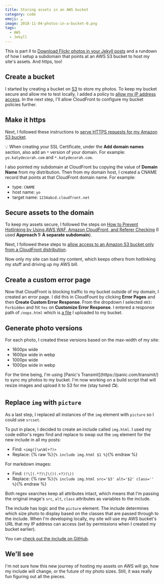 ```yaml
---
title: Storing assets in an AWS bucket
category: code
emoji: ☁️
image: 2018-11-04-photos-in-a-bucket-0.png
tags:
  - AWS
  - Jekyll
---
```


This is part II to [Download Flickr photos in your Jekyll posts](/code/flickr-to-jekyll) and a rundown of how I setup a subdomain that points at an AWS S3 bucket to host my site's assets. And https, too!

## Create a bucket

I started by creating a bucket on [S3](https://s3.console.aws.amazon.com/s3/home) to store my photos. To keep my bucket secure and allow me to test locally, I added a policy to [allow my IP address access](https://docs.aws.amazon.com/AmazonS3/latest/dev/example-bucket-policies.html#example-bucket-policies-use-case-3). In the next step, I'll allow CloudFront to configure my bucket policies further.

## Make it https

Next, I followed these instructions to [serve HTTPS requests for my Amazon S3 bucket](https://aws.amazon.com/premiumsupport/knowledge-center/cloudfront-https-requests-s3/).

💡 When creating your SSL Certificate, under the **Add domain names** section, also add an `*` version of your domain. For example: `yo.katydecorah.com` and `*.katydecorah.com`.

I also pointed my subdomain at CloudFront bu copying the value of **Domain Name** from my distribution. Then from my domain host, I created a CNAME record that points at that CloudFront domain name. For example:

- type: `CNAME`
- host name: `yo`
- target name: `1234abcd.cloudfront.net`

## Secure assets to the domain

To keep my assets secure, I followed the steps on [How to Prevent Hotlinking by Using AWS WAF, Amazon CloudFront, and Referer Checking](https://aws.amazon.com/blogs/security/how-to-prevent-hotlinking-by-using-aws-waf-amazon-cloudfront-and-referer-checking/) (I used **Approach 1: A separate subdomain**).

Next, I followed these steps to [allow access to an Amazon S3 bucket only from a CloudFront distribution](https://aws.amazon.com/premiumsupport/knowledge-center/cloudfront-access-to-amazon-s3/).

Now only my site can load my content, which keeps others from hotlinking my stuff and driving up my AWS bill.

## Create a custom error page

Now that CloudFront is blocking traffic to my bucket outside of my domain, I created an error page. I did this in CloudFount by clicking **Error Pages** and then **Create Custom Error Response**. From the dropdown I selected `403: Forbidden` and hit `Yes` on **Customize Error Response**. I entered a response path of `/oops.html` which is [a file](//yo.katydecorah.com/oops.html) I uploaded to my bucket.

## Generate photo versions

For each photo, I created these versions based on the max-width of my site:

- 1600px wide
- 1600px wide in webp
- 1000px wide
- 1000px wide in webp

<!--editor ignore Transmit-->For the time being, I'm using [Panic's Transmit](https://panic.com/transmit/) to sync my photos to my bucket. I'm now working on a build script that will resize images and upload it to S3 for me (stay tuned 📺).

## Replace `img` with `picture`

As a last step, I replaced all instances of the `img` element with `picture` so I could use `srcset`.

To put in place, I decided to create an include called `img.html`. I used my code editor's regex find and replace to swap out the `img` element for the new include in all my posts:

- Find: `<img([\w\W]+?)>`
- Replace: {% raw %}`{% include img.html $1 %}`{% endraw %}

For markdown images:

- Find: `(!\[(.*?)\]\()(.+?)(\))`
- Replace: {% raw %}`{% include img.html src='$3' alt='$2' class='' %}`{% endraw %}

Both regex searches keep all attributes intact, which means that I'm passing the original image's `src`, `alt`, `class` attributes as variables to the include.

The include has logic and the `picture` element. The include determines which size photo to display based on the classes that are passed through to the include. When I'm developing locally, my site will use my AWS bucket's URL that my IP address can access (set by permissions when I created my bucket earlier).

You can [check out the include on GitHub](https://github.com/katydecorah/katydecorah.github.io/blob/d1b1cf784915115985ea88f99f32941213a63015/_includes/img.html).

## We'll see

I'm not sure how this new journey of hosting my assets on AWS will go, how my include will change, or the future of my photo sizes. Still, it was really fun figuring out all the pieces.
